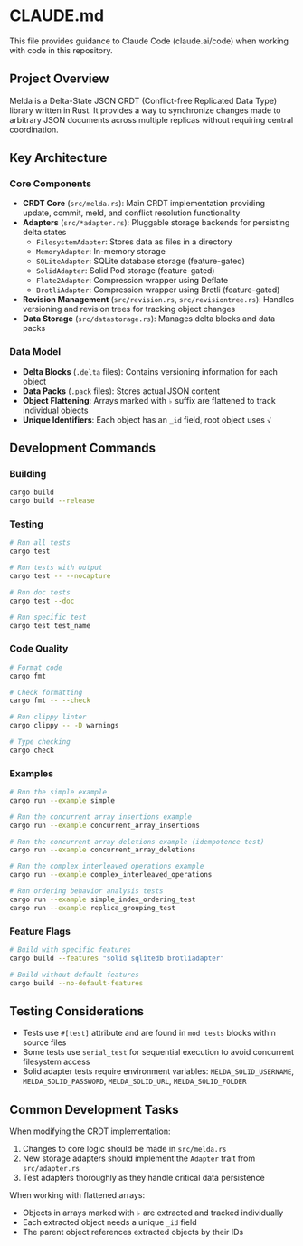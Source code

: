 # CLAUDE.md

This file provides guidance to Claude Code (claude.ai/code) when working with code in this repository.

## Project Overview

Melda is a Delta-State JSON CRDT (Conflict-free Replicated Data Type) library written in Rust. It provides a way to synchronize changes made to arbitrary JSON documents across multiple replicas without requiring central coordination.

## Key Architecture

### Core Components

- **CRDT Core** (`src/melda.rs`): Main CRDT implementation providing update, commit, meld, and conflict resolution functionality
- **Adapters** (`src/*adapter.rs`): Pluggable storage backends for persisting delta states
  - `FilesystemAdapter`: Stores data as files in a directory
  - `MemoryAdapter`: In-memory storage
  - `SQLiteAdapter`: SQLite database storage (feature-gated)
  - `SolidAdapter`: Solid Pod storage (feature-gated)
  - `Flate2Adapter`: Compression wrapper using Deflate
  - `BrotliAdapter`: Compression wrapper using Brotli (feature-gated)
- **Revision Management** (`src/revision.rs`, `src/revisiontree.rs`): Handles versioning and revision trees for tracking object changes
- **Data Storage** (`src/datastorage.rs`): Manages delta blocks and data packs

### Data Model

- **Delta Blocks** (`.delta` files): Contains versioning information for each object
- **Data Packs** (`.pack` files): Stores actual JSON content
- **Object Flattening**: Arrays marked with `♭` suffix are flattened to track individual objects
- **Unique Identifiers**: Each object has an `_id` field, root object uses `√`

## Development Commands

### Building
```bash
cargo build
cargo build --release
```

### Testing
```bash
# Run all tests
cargo test

# Run tests with output
cargo test -- --nocapture

# Run doc tests
cargo test --doc

# Run specific test
cargo test test_name
```

### Code Quality
```bash
# Format code
cargo fmt

# Check formatting
cargo fmt -- --check

# Run clippy linter
cargo clippy -- -D warnings

# Type checking
cargo check
```

### Examples
```bash
# Run the simple example
cargo run --example simple

# Run the concurrent array insertions example
cargo run --example concurrent_array_insertions

# Run the concurrent array deletions example (idempotence test)
cargo run --example concurrent_array_deletions

# Run the complex interleaved operations example
cargo run --example complex_interleaved_operations

# Run ordering behavior analysis tests
cargo run --example simple_index_ordering_test
cargo run --example replica_grouping_test
```

### Feature Flags
```bash
# Build with specific features
cargo build --features "solid sqlitedb brotliadapter"

# Build without default features
cargo build --no-default-features
```

## Testing Considerations

- Tests use `#[test]` attribute and are found in `mod tests` blocks within source files
- Some tests use `serial_test` for sequential execution to avoid concurrent filesystem access
- Solid adapter tests require environment variables: `MELDA_SOLID_USERNAME`, `MELDA_SOLID_PASSWORD`, `MELDA_SOLID_URL`, `MELDA_SOLID_FOLDER`

## Common Development Tasks

When modifying the CRDT implementation:
1. Changes to core logic should be made in `src/melda.rs`
2. New storage adapters should implement the `Adapter` trait from `src/adapter.rs`
3. Test adapters thoroughly as they handle critical data persistence

When working with flattened arrays:
- Objects in arrays marked with `♭` are extracted and tracked individually
- Each extracted object needs a unique `_id` field
- The parent object references extracted objects by their IDs